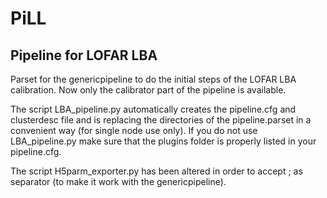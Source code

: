 # PiLL #
## Pipeline for LOFAR LBA ##
Parset for the genericpipeline to do the initial steps of the LOFAR LBA calibration.
Now only the calibrator part of the pipeline is available.

The script LBA_pipeline.py automatically creates the pipeline.cfg and clusterdesc file and is replacing the directories of the pipeline.parset in a convenient way (for single node use only).
If you do not use LBA_pipeline.py make sure that the plugins folder is properly listed in your pipeline.cfg.

The script H5parm_exporter.py has been altered in order to accept ; as separator (to make it work with the genericpipeline).